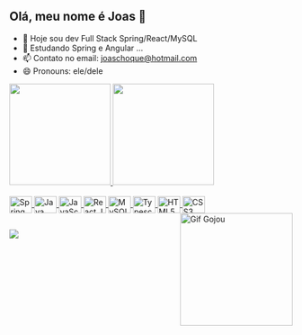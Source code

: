 ## Olá, meu nome é Joas 👋
- 🔭 Hoje sou dev Full Stack Spring/React/MySQL
- 🌱 Estudando Spring e Angular ...
- 📫 Contato no email: joaschoque@hotmail.com
- 😄 Pronouns: ele/dele

<div>
 <a href = "https://github.com/JoasChoque" target="_blank">
   <img height= "180em" src="https://github-readme-stats.vercel.app/api?username=JoasChoque&theme=radical&show_icons=true&include_all_commits=false&count_private=true"/>
   <img height= "180em" src="https://github-readme-stats.vercel.app/api/top-langs/?username=JoasChoque&theme=radical&layout=compact&langs_count=16"> 
</div> 
 
<!-- icones -->
<div style="display: inline_block"><br>
<img align="center" alt="Spring Boot" height="30" width="40" src="https://cdn.jsdelivr.net/gh/devicons/devicon/icons/spring/spring-original.svg">
<img align="center" alt="Java" height="30" width="40" src="https://cdn.jsdelivr.net/gh/devicons/devicon/icons/java/java-original-wordmark.svg">
<img align="center" alt="JavaScript" height="30" width="40" src="https://cdn.jsdelivr.net/gh/devicons/devicon/icons/javascript/javascript-original.svg">
<img align="center" alt="React.Js" height="30" width="40" src="https://cdn.jsdelivr.net/gh/devicons/devicon/icons/react/react-original.svg">
<img align="center" alt="MySQL" height="30" width="40" src="https://cdn.jsdelivr.net/gh/devicons/devicon/icons/mysql/mysql-original-wordmark.svg">
<img align="center" alt="Typescript" height="30" width="40" src="https://cdn.jsdelivr.net/gh/devicons/devicon/icons/typescript/typescript-original.svg">
<img align="center" alt="HTML5" height="30" width="40" src="https://cdn.jsdelivr.net/gh/devicons/devicon/icons/html5/html5-original.svg">
<img align="center" alt="CSS3" height="30" width="40" src="https://cdn.jsdelivr.net/gh/devicons/devicon/icons/css3/css3-original.svg">
  <img align="right" alt="Gif Gojou" width="200" height="200" src="https://cdn.discordapp.com/attachments/290139631914319882/1087449959839826111/gojo-satoru-jujutsu-kaisen.gif"> 
</div>

##
  <div>
    <a href="https://www.linkedin.com/in/joas-choque-913703170/"><img src="https://img.shields.io/badge/LinkedIn-0077B5?style=for-the-badge&logo=linkedin&logoColor=white">
  </div> 
